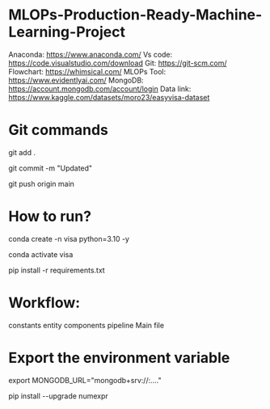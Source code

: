 # MLOPs-Production-Ready-Machine-Learning-Project
Anaconda: https://www.anaconda.com/
Vs code: https://code.visualstudio.com/download
Git: https://git-scm.com/
Flowchart: https://whimsical.com/
MLOPs Tool: https://www.evidentlyai.com/
MongoDB: https://account.mongodb.com/account/login
Data link: https://www.kaggle.com/datasets/moro23/easyvisa-dataset

# Git commands
git add .

git commit -m "Updated"

git push origin main

# How to run?

conda create -n visa python=3.10 -y

conda activate visa

pip install -r requirements.txt

# Workflow:

constants
entity
components
pipeline
Main file

# Export the environment variable

export MONGODB_URL="mongodb+srv://<username>:<password>...."

pip install --upgrade numexpr